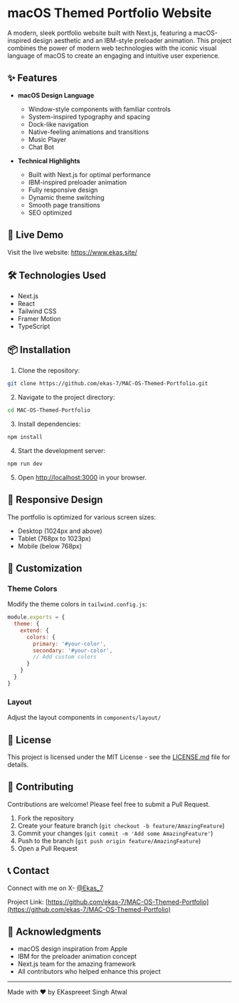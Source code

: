 # macOS Themed Portfolio Website

A modern, sleek portfolio website built with Next.js, featuring a macOS-inspired design aesthetic and an IBM-style preloader animation. This project combines the power of modern web technologies with the iconic visual language of macOS to create an engaging and intuitive user experience.


## ✨ Features

- **macOS Design Language**
  - Window-style components with familiar controls
  - System-inspired typography and spacing
  - Dock-like navigation
  - Native-feeling animations and transitions
  - Music Player
  - Chat Bot 

- **Technical Highlights**
  - Built with Next.js for optimal performance
  - IBM-inspired preloader animation
  - Fully responsive design
  - Dynamic theme switching
  - Smooth page transitions
  - SEO optimized

## 🚀 Live Demo

Visit the live website: https://www.ekas.site/

## 🛠️ Technologies Used

- Next.js
- React
- Tailwind CSS
- Framer Motion
- TypeScript

## 📦 Installation

1. Clone the repository:
```bash
git clone https://github.com/ekas-7/MAC-OS-Themed-Portfolio.git
```

2. Navigate to the project directory:
```bash
cd MAC-OS-Themed-Portfolio
```

3. Install dependencies:
```bash
npm install
```

4. Start the development server:
```bash
npm run dev
```

5. Open [http://localhost:3000](http://localhost:3000) in your browser.



## 📱 Responsive Design

The portfolio is optimized for various screen sizes:
- Desktop (1024px and above)
- Tablet (768px to 1023px)
- Mobile (below 768px)

## 🎨 Customization

### Theme Colors
Modify the theme colors in `tailwind.config.js`:
```javascript
module.exports = {
  theme: {
    extend: {
      colors: {
        primary: '#your-color',
        secondary: '#your-color',
        // Add custom colors
      }
    }
  }
}
```

### Layout
Adjust the layout components in `components/layout/`

## 📜 License

This project is licensed under the MIT License - see the [LICENSE.md](LICENSE.md) file for details.

## 🤝 Contributing

Contributions are welcome! Please feel free to submit a Pull Request.

1. Fork the repository
2. Create your feature branch (`git checkout -b feature/AmazingFeature`)
3. Commit your changes (`git commit -m 'Add some AmazingFeature'`)
4. Push to the branch (`git push origin feature/AmazingFeature`)
5. Open a Pull Request

## 📞 Contact

Connect with me on X- [@Ekas_7](https://x.com/Ekas_7)

Project Link: [https://github.com/ekas-7/MAC-OS-Themed-Portfolio](https://github.com/ekas-7/MAC-OS-Themed-Portfolio)

## 🙏 Acknowledgments

- macOS design inspiration from Apple
- IBM for the preloader animation concept
- Next.js team for the amazing framework
- All contributors who helped enhance this project

---

Made with ❤️ by EKaspreeet Singh Atwal
